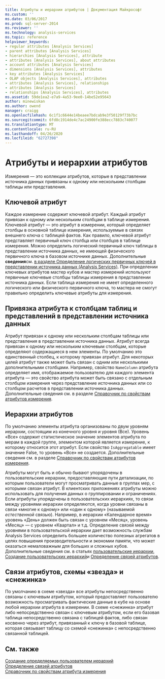 ```yaml
---
title: Атрибуты и иерархии атрибутов | Документация Майкрософт
ms.custom: ''
ms.date: 03/06/2017
ms.prod: sql-server-2014
ms.reviewer: ''
ms.technology: analysis-services
ms.topic: reference
helpviewer_keywords:
- regular attributes [Analysis Services]
- parent attributes [Analysis Services]
- hierarchies [Analysis Services], attribute
- attributes [Analysis Services], about attributes
- account attributes [Analysis Services]
- dimensions [Analysis Services], attributes
- key attributes [Analysis Services]
- OLAP objects [Analysis Services], attributes
- attributes [Analysis Services], relationships
- attributes [Analysis Services]
- relationships [Analysis Services], attributes
ms.assetid: 59de1ea2-e7a9-4a53-9ee0-14be52e95643
author: minewiskan
ms.author: owend
manager: craigg
ms.openlocfilehash: 6c1f1c6644e14beaee7bdcab9e3f50129f73b7bc
ms.sourcegitcommit: 6fd8c1914de4c7ac24900fe388ecc7883c740077
ms.translationtype: MT
ms.contentlocale: ru-RU
ms.lasthandoff: 04/26/2020
ms.locfileid: "62727398"
---
```

# <a name="attributes-and-attribute-hierarchies"></a>Атрибуты и иерархии атрибутов
  Измерения — это коллекции атрибутов, которые в представлении источника данных привязаны к одному или нескольким столбцам таблицы или представления.  
  
## <a name="key-attribute"></a>Ключевой атрибут  
 Каждое измерение содержит ключевой атрибут. Каждый атрибут привязан к одному или нескольким столбцам в таблице измерения. Ключевой атрибут — это атрибут в измерении, который определяет столбцы в основной таблице измерения, используемые в связях внешнего ключа с таблицей фактов. Как правило, ключевой атрибут представляет первичный ключ столбца или столбцов в таблице измерения. Можно определить логический первичный ключ таблицы в представлении источника данных, не имеющей физического первичного ключа в базовом источнике данных. Дополнительные **сведения**см. [в разделе Определение логических первичных ключей в представлении источника данных &#40;Analysis Services&#41;](../multidimensional-models/define-logical-primary-keys-in-a-data-source-view-analysis-services.md). При определении ключевых атрибутов мастер кубов и мастер измерений используют первичные ключевые столбцы таблицы измерения в представлении источника данных. Если таблица измерения не имеет определенного логического или физического первичного ключа, то мастера не смогут правильно определить ключевые атрибуты для измерения.  
  
## <a name="binding-an-attribute-to-columns-in-data-source-view-tables-or-views"></a>Привязка атрибута к столбцам таблиц и представлений в представлении источника данных  
 Атрибут привязан к одному или нескольким столбцам таблицы или представления в представлении источника данных. Атрибут всегда привязан к одному или нескольким ключевым столбцам, которые определяют содержащиеся в нем элементы. По умолчанию это единственный столбец, к которому привязан атрибут. Для некоторых целей атрибут также может быть связан с одним или несколькими дополнительными столбцами. Например, свойство `NameColumn` атрибута определяет имя, отображаемое пользователю для каждого элемента атрибута — это свойство атрибута может быть связано с отдельным столбцом измерения через представление источника данных или со столбцом расчетов в представлении источника данных. Дополнительные сведения см. в разделе [Справочник по свойствам атрибутов измерения](../multidimensional-models/dimension-attribute-properties-reference.md).  
  
## <a name="attribute-hierarchies"></a>Иерархии атрибутов  
 По умолчанию элементы атрибута организованы по двум уровням иерархии, состоящим из конечного уровня и уровня (Все). Уровень «Все» содержит статистическое значение элементов атрибута по мерам в каждой группе, элементом которой является измерение, к которому относится этот атрибут. Если свойство `IsAggregatable` имеет значение False, то уровень «Все» не создается. Дополнительные сведения см. в разделе [Справочник по свойствам атрибутов измерения](../multidimensional-models/dimension-attribute-properties-reference.md).  
  
 Атрибуты могут быть и обычно бывают упорядочены в пользовательские иерархии, предоставляющие пути детализации, по которым пользователи могут просматривать данные в группах мер, с которыми связан атрибут. В клиентских приложениях атрибуты можно использовать для получения данных о группировании и ограничениях. Если атрибуты упорядочены в пользовательских иерархиях, то связи между уровнями иерархии определяются, когда уровни связаны в связи «многие к одному» или «один к одному» (называемой *естественной* связью). Например, в иерархии «Календарное время» уровень «День» должен быть связан с уровнем «Месяц», уровень «Месяц» — с уровнем «Квартал» и т.д. Определение связей между уровнями в пользовательской иерархии дает возможность службам Analysis Services определить большее количество полезных агрегатов в целях повышения производительности и экономии памяти, что может оказаться немаловажным для больших и сложных кубов. Дополнительные сведения см. в статьях [пользовательские иерархии](user-hierarchies.md), [Создание пользовательских иерархий](../multidimensional-models/user-defined-hierarchies-create.md)и [Определение связей атрибутов](../multidimensional-models/attribute-relationships-define.md).  
  
## <a name="attribute-relationships-star-schemas-and-snowflake-schemas"></a>Связи атрибутов, схемы «звезда» и «снежинка»  
 По умолчанию в схеме «звезда» все атрибуты непосредственно связаны с ключевым атрибутом, который предоставляет пользователю возможность просматривать фактические данные в кубе на основе любой иерархии атрибута в измерении. В схеме «снежинка» атрибут либо непосредственно связан с ключевым атрибутом, если его базовая таблица непосредственно связана с таблицей фактов, либо связан косвенно через атрибут, привязанный к ключу в базовой таблице, которая связывает таблицу со схемой «снежинка» с непосредственно связанной таблицей.  
  
## <a name="see-also"></a>См. также  
 [Создание определяемых пользователем иерархий](../multidimensional-models/user-defined-hierarchies-create.md)   
 [Определение связей атрибутов](../multidimensional-models/attribute-relationships-define.md)   
 [Справочник по свойствам атрибута измерения](../multidimensional-models/dimension-attribute-properties-reference.md)  
  
  
